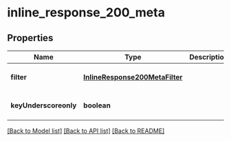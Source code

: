 # inline_response_200_meta

## Properties
Name | Type | Description | Notes
------------ | ------------- | ------------- | -------------
**filter** | [**InlineResponse200MetaFilter**](InlineResponse200MetaFilter.md) |  | [optional] [default to null]
**keyUnderscoreonly** | **boolean** |  | [optional] [default to null]

[[Back to Model list]](../README.md#documentation-for-models) [[Back to API list]](../README.md#documentation-for-api-endpoints) [[Back to README]](../README.md)


